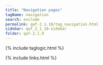 ```yaml
---
title: "Navigation pages"
tagName: navigation
search: exclude
permalink: qaf-2.1.10/tag_navigation.html
sidebar: qaf_2_1_10-sidebar
folder: qaf-2.1.9
---
```

{% include taglogic.html %}

{% include links.html %}
